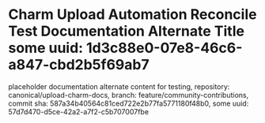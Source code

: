 # Charm Upload Automation Reconcile Test Documentation Alternate Title some uuid: 1d3c88e0-07e8-46c6-a847-cbd2b5f69ab7
 placeholder documentation alternate content for testing,  repository: canonical/upload-charm-docs,  branch: feature/community-contributions,  commit sha: 587a34b40564c81ced722e2b77fa5771180f48b0,  some uuid: 57d7d470-d5ce-42a2-a7f2-c5b707007fbe